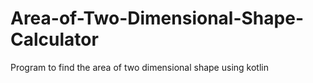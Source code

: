 # Area-of-Two-Dimensional-Shape-Calculator
Program to find the area of two dimensional shape using kotlin
